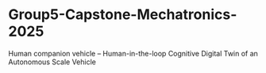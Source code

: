 # Group5-Capstone-Mechatronics-2025
Human companion vehicle – Human-in-the-loop Cognitive Digital Twin of an Autonomous Scale Vehicle
